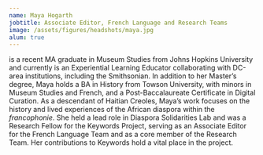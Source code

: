 ```yaml
---
name: Maya Hogarth
jobtitle: Associate Editor, French Language and Research Teams
image: /assets/figures/headshots/maya.jpg
alum: true
---
```

is a recent MA graduate in Museum Studies from Johns Hopkins University and currently is an Experiential Learning Educator collaborating with DC-area institutions, including the Smithsonian. In addition to her Master’s degree, Maya holds a BA in History from Towson University, with minors in Museum Studies and French, and a Post-Baccalaureate Certificate in Digital Curation. As a descendant of Haitian Creoles, Maya’s work focuses on the history and lived experiences of the African diaspora within the *francophonie*. She held a lead role in Diaspora Solidarities Lab and was a Research Fellow for the Keywords Project, serving as an Associate Editor for the French Language Team and as a core member of the Research Team. Her contributions to Keywords hold a vital place in the project. 
